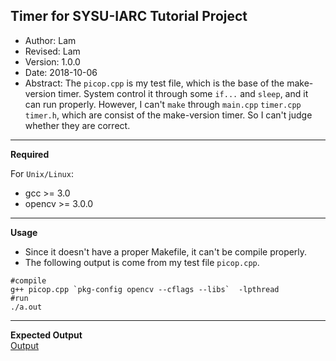 ## Timer for SYSU-IARC Tutorial Project
* Author: Lam
* Revised: Lam
* Version: 1.0.0
* Date: 2018-10-06
* Abstract: The `picop.cpp` is my test file, which is the base of the make-version timer. System control it through some `if...` and `sleep`, and it can run properly. However, I can't `make` through `main.cpp` `timer.cpp` `timer.h`, which are consist of the make-version timer. So I can't judge whether they are correct.
***
**Required**

For `Unix/Linux`:
* gcc >= 3.0
* opencv >= 3.0.0
***
**Usage**

* Since it doesn't have a proper Makefile, it can't be compile properly.
* The following output is come from my test file `picop.cpp`.
```
#compile  
g++ picop.cpp `pkg-config opencv --cflags --libs`  -lpthread  
#run  
./a.out
```
***
**Expected Output**  
[Output](output.png )
